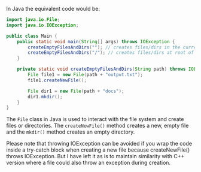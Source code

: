 In Java the equivalent code would be:

```java
import java.io.File;
import java.io.IOException;

public class Main {
    public static void main(String[] args) throws IOException {
        createEmptyFilesAndDirs(""); // creates files/dirs in the current working directory
        createEmptyFilesAndDirs("/"); // creates files/dirs at root of filesystem
    }

    private static void createEmptyFilesAndDirs(String path) throws IOException {
        File file1 = new File(path + "output.txt");
        file1.createNewFile(); 

        File dir1 = new File(path + "docs");
        dir1.mkdir();
    }
}
```

The `File` class in Java is used to interact with the file system and create files or directories. The `createNewFile()` method creates a new, empty file and the `mkdir()` method creates an empty directory.

Please note that throwing IOException can be avoided if you wrap the code inside a try-catch block when creating a new file because createNewFile() throws IOException. But I have left it as is to maintain similarity with C++ version where a file could also throw an exception during creation.
